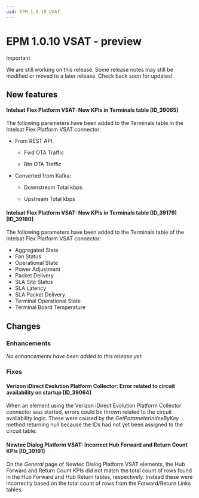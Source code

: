 ```yaml
---
uid: EPM_1.0.10_VSAT
---
```


# EPM 1.0.10 VSAT - preview

> [!IMPORTANT]
> We are still working on this release. Some release notes may still be modified or moved to a later release. Check back soon for updates!

## New features

#### Intelsat Flex Platform VSAT: New KPIs in Terminals table [ID_39065]

The following parameters have been added to the Terminals table in the Intelsat Flex Platform VSAT connector:

- From REST API:

  - Fwd OTA Traffic

  - Rtn OTA Traffic

- Converted from Kafka:

  - Downstream Total kbps

  - Upstream Total kbps

#### Intelsat Flex Platform VSAT: New KPIs in Terminals table [ID_39179] [ID_39180]

The following parameters have been added to the Terminals table of the Intelsat Flex Platform VSAT connector:

- Aggregated State
- Fan Status
- Operational State
- Power Adjustment
- Packet Delivery
- SLA Site Status
- SLA Latency
- SLA Packet Delivery
- Terminal Operational State
- Terminal Board Temperature

## Changes

### Enhancements

*No enhancements have been added to this release yet.*

### Fixes

#### Verizon iDirect Evolution Platform Collector: Error related to circuit availability on startup [ID_39064]

When an element using the Verizon iDirect Evolution Platform Collector connector was started, errors could be thrown related to the circuit availability logic. These were caused by the *GetParameterIndexByKey* method returning null because the IDs had not yet been assigned to the circuit table.

#### Newtec Dialog Platform VSAT: Incorrect Hub Forward and Return Count KPIs [ID_39191]

On the *General* page of Newtec Dialog Platform VSAT elements, the Hub Forward and Return Count KPIs did not match the total count of rows found in the Hub Forward and Hub Return tables, respectively. Instead these were incorrectly based on the total count of rows from the Forward/Return Links tables.
